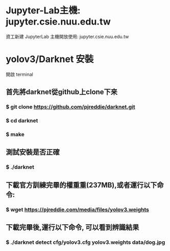 # Jupyter-Lab主機: jupyter.csie.nuu.edu.tw
資工新建 JupyterLab 主機開放使用: jupyter.csie.nuu.edu.tw

# yolov3/Darknet 安裝
開啟 terminal
## 首先將darknet從github上clone下来
### $ git clone https://github.com/pjreddie/darknet.git
### $ cd darknet
### $ make

## 測試安裝是否正確
### $ ./darknet

## 下載官方訓練完畢的權重重(237MB),或者運行以下命令:
### $ wget https://pjreddie.com/media/files/yolov3.weights

## 下載完畢後,運行以下命令, 可以看到辨識結果
### $ ./darknet detect cfg/yolov3.cfg yolov3.weights data/dog.jpg


